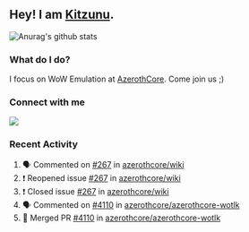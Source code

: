 ## Hey! I am [Kitzunu](https://Github.com/Kitzunu).

![Anurag's github stats](https://github-readme-stats.kitzunu.vercel.app/api?username=Kitzunu&show_icons=true)

### What do I do?

I focus on WoW Emulation at [AzerothCore](https://Github.com/AzerothCore). Come join us ;)

### Connect with me
[![](https://img.shields.io/badge/AzerothCore%20Discord-Connect%20with%20me!-green)](https://discord.com/invite/gkt4y2x)

### Recent Activity

<!--START_SECTION:activity-->
1. 🗣 Commented on [#267](https://github.com/azerothcore/wiki/issues/267) in [azerothcore/wiki](https://github.com/azerothcore/wiki)
2. ❗️ Reopened issue [#267](https://github.com/azerothcore/wiki/issues/267) in [azerothcore/wiki](https://github.com/azerothcore/wiki)
3. ❗️ Closed issue [#267](https://github.com/azerothcore/wiki/issues/267) in [azerothcore/wiki](https://github.com/azerothcore/wiki)
4. 🗣 Commented on [#4110](https://github.com/azerothcore/azerothcore-wotlk/issues/4110) in [azerothcore/azerothcore-wotlk](https://github.com/azerothcore/azerothcore-wotlk)
5. 🎉 Merged PR [#4110](https://github.com/azerothcore/azerothcore-wotlk/pull/4110) in [azerothcore/azerothcore-wotlk](https://github.com/azerothcore/azerothcore-wotlk)
<!--END_SECTION:activity-->
